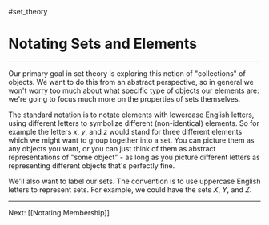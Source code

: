 #set_theory 

# Notating Sets and Elements

---

Our primary goal in set theory is exploring this notion of "collections" of objects. We want to do this from an abstract perspective, so in general we won't worry too much about what specific type of objects our elements are: we're going to focus much more on the properties of sets themselves.

The standard notation is to notate elements with lowercase English letters, using different letters to symbolize different (non-identical) elements. So for example the letters $x$, $y$, and $z$ would stand for three different elements which we might want to group together into a set. You can picture them as any objects you want, or you can just think of them as abstract representations of "some object" - as long as you picture different letters as representing different objects that's perfectly fine.

We'll also want to label our sets. The convention is to use uppercase English letters to represent sets. For example, we could have the sets $X$, $Y$, and $Z$.

---

Next: [[Notating Membership]]